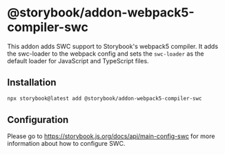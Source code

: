 # @storybook/addon-webpack5-compiler-swc

This addon adds SWC support to Storybook's webpack5 compiler. It adds the swc-loader to the webpack config and sets the `swc-loader` as the default loader for JavaScript and TypeScript files.

## Installation

```sh
npx storybook@latest add @storybook/addon-webpack5-compiler-swc
```

## Configuration

Please go to https://storybook.js.org/docs/api/main-config-swc for more information about how to configure SWC.
